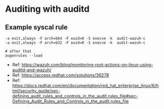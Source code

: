 # Auditing with auditd 

## Example syscal rule

```
-a exit,always -F arch=b64 -F euid=0 -S execve -k  audit-wazuh-c
-a exit,always -F arch=b32 -F euid=0 -S execve -k  audit-wazuh-c
```

```
# after that
augenrules --load
```

  * Ref: https://wazuh.com/blog/monitoring-root-actions-on-linux-using-auditd-and-wazuh/
  * Ref: https://access.redhat.com/solutions/36278
  * Ref: https://docs.redhat.com/en/documentation/red_hat_enterprise_linux/6/html/security_guide/sec-defining_audit_rules_and_controls_in_the_audit.rules_file#sec-Defining_Audit_Rules_and_Controls_in_the_audit.rules_file
